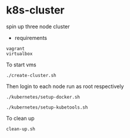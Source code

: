 # k8s-cluster



spin up three node cluster

* requirements
```
vagrant
virtualbox
```
To start vms 
```
./create-cluster.sh
```
Then login to each node run  as root respectively

`./kubernetes/setup-docker.sh`

`./kubernetes/setup-kubetools.sh`

To clean up
```
clean-up.sh
```
